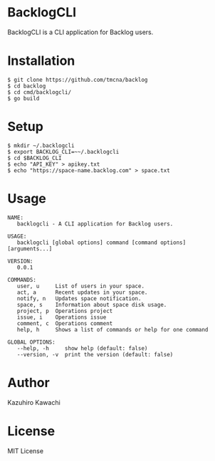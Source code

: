 # BacklogCLI

BacklogCLI is a CLI application for Backlog users.

# Installation
  
```
$ git clone https://github.com/tmcna/backlog
$ cd backlog 
$ cd cmd/backlogcli/
$ go build

```

# Setup

```
$ mkdir ~/.backlogcli
$ export BACKLOG_CLI=~~/.backlogcli
$ cd $BACKLOG_CLI
$ echo "API_KEY" > apikey.txt
$ echo "https://space-name.backlog.com" > space.txt
```


# Usage
```
NAME:
   backlogcli - A CLI application for Backlog users.

USAGE:
   backlogcli [global options] command [command options] [arguments...]

VERSION:
   0.0.1

COMMANDS:
   user, u     List of users in your space.  
   act, a      Recent updates in your space.  
   notify, n   Updates space notification.  
   space, s    Information about space disk usage.  
   project, p  Operations project  
   issue, i    Operations issue  
   comment, c  Operations comment  
   help, h     Shows a list of commands or help for one command  

GLOBAL OPTIONS:
   --help, -h     show help (default: false)  
   --version, -v  print the version (default: false)  
```

# Author
Kazuhiro Kawachi

# License
MIT License
